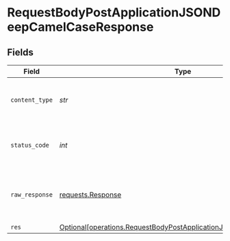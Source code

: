 # RequestBodyPostApplicationJSONDeepCamelCaseResponse


## Fields

| Field                                                                                                                                            | Type                                                                                                                                             | Required                                                                                                                                         | Description                                                                                                                                      |
| ------------------------------------------------------------------------------------------------------------------------------------------------ | ------------------------------------------------------------------------------------------------------------------------------------------------ | ------------------------------------------------------------------------------------------------------------------------------------------------ | ------------------------------------------------------------------------------------------------------------------------------------------------ |
| `content_type`                                                                                                                                   | *str*                                                                                                                                            | :heavy_check_mark:                                                                                                                               | HTTP response content type for this operation                                                                                                    |
| `status_code`                                                                                                                                    | *int*                                                                                                                                            | :heavy_check_mark:                                                                                                                               | HTTP response status code for this operation                                                                                                     |
| `raw_response`                                                                                                                                   | [requests.Response](https://requests.readthedocs.io/en/latest/api/#requests.Response)                                                            | :heavy_check_mark:                                                                                                                               | Raw HTTP response; suitable for custom response parsing                                                                                          |
| `res`                                                                                                                                            | [Optional[operations.RequestBodyPostApplicationJSONDeepCamelCaseRes]](../../models/operations/requestbodypostapplicationjsondeepcamelcaseres.md) | :heavy_minus_sign:                                                                                                                               | OK                                                                                                                                               |